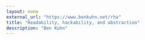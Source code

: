 ```yaml
---
layout: none
external_url: "https://www.benkuhn.net/rha"
title: "Readability, hackability, and abstraction"
description: "Ben Kuhn"
---
```

